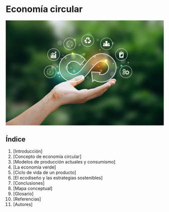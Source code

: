 # Economía circular

![Economía circular](img/economia-circular-icono.jpg)

## Índice

1. [Introducción]
2. [Concepto de economía circular]
3. [Modelos de producción actuales y consumismo]
4. [La economía verde]
5. [Ciclo de vida de un producto]
6. [El ecodiseño y las estrategias sostenibles]
7. [Conclusiones]
8. [Mapa conceptual]
9. [Glosario]
10. [Referencias]
11. [Autores]
